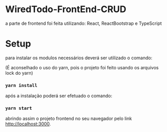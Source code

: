 # WiredTodo-FrontEnd-CRUD

a parte de frontend foi feita utilizando: React, ReactBootstrap e TypeScript

# Setup

para instalar os modulos necessários deverá ser utilizado o comando:

(É aconselhado o uso do yarn, pois o projeto foi feito usando os arquivos lock do yarn)

### `yarn install`

após a instalação poderá ser efetuado o comando: 

### `yarn start`

abrindo assim o projeto frontend no seu navegador pelo link
[http://localhost:3000](http://localhost:3000).
